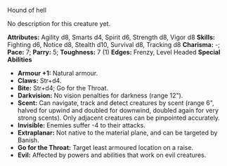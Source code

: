 Hound of hell

No description for this creature yet.

**Attributes:** Agility d8, Smarts d4, Spirit d6, Strength d8, Vigor d8
**Skills:** Fighting d6, Notice d8, Stealth d10, Survival d8, Tracking
d8
**Charisma:** -; **Pace:** 7; **Parry:** 5; **Toughness:** 7 (1)
**Edges:** Frenzy, Level Headed
**Special Abilities**
- **Armour +1:** Natural armour.
- **Claws:** Str+d4.
- **Bite:** Str+d4; Go for the Throat.
- **Darkvision:** No vision penalties for darkness (range 12").
- **Scent:** Can navigate, track and detect creatures by scent (range
6", halved for upwind and doubled for downwind, doubled again for very
strong scents). Only adjacent creatures can be pinpointed accurately.
- **Invisible:** Enemies suffer -4 to their attacks.
- **Extraplanar:** Not native to the material plane, and can be targeted
by Banish.
- **Go for the Throat:** Target least armoured location on a raise.
- **Evil:** Affected by powers and abilities that work on evil
creatures.

